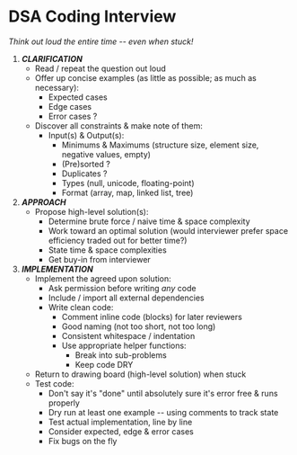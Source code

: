 DSA Coding Interview
====================

_Think out loud the entire time -- even when stuck!_


1. __*CLARIFICATION*__
   * Read / repeat the question out loud
   * Offer up concise examples (as little as possible; as much as necessary):
     - Expected cases
     - Edge cases
     - Error cases ?
   * Discover all constraints & make note of them:
     - Input(s) & Output(s):
       - Minimums & Maximums (structure size, element size, negative values, empty)
       - (Pre)sorted ?
       - Duplicates ?
       - Types (null, unicode, floating-point)
       - Format (array, map, linked list, tree)
2. __*APPROACH*__
   * Propose high-level solution(s):
     - Determine brute force / naive time & space complexity
     - Work toward an optimal solution (would interviewer prefer space efficiency traded out for better time?)
     - State time & space complexities
     - Get buy-in from interviewer
3. __*IMPLEMENTATION*__
   * Implement the agreed upon solution:
     - Ask permission before writing _any_ code
     - Include / import all external dependencies
     - Write clean code:
       - Comment inline code (blocks) for later reviewers
       - Good naming (not too short, not too long)
       - Consistent whitespace / indentation
       - Use appropriate helper functions:
         - Break into sub-problems
         - Keep code DRY
   * Return to drawing board (high-level solution) when stuck
   * Test code:
     - Don't say it's "done" until absolutely sure it's error free & runs properly
     - Dry run at least one example -- using comments to track state
     - Test actual implementation, line by line
     - Consider expected, edge & error cases
     - Fix bugs on the fly
